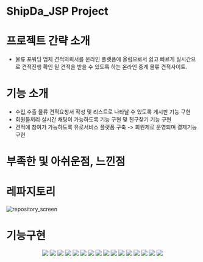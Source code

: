 # ShipDa_JSP Project
# 프로젝트 간략 소개
* 물류 포워딩 업체 견적의뢰서를 온라인 플랫폼에 올림으로서 쉽고 빠르게 실시간으로 견적진행 확인 밑 견적을 받을 수 있도록 하는 온라인 중계 물류 견적사이트.

# 기능 소개
* 수입,수출 물류 견적요청서 작성 및 리스트로 나타날 수 있도록 게시판 기능 구현
* 회원들끼리 실시간 채팅이 가능하도록 기능 구현 및 친구찾기 기능 구현
* 견적에 참여가 가능하도록 유로서비스 플랫폼 구축 -> 회원제로 운영되며 결제기능 구현

# 부족한 및 아쉬운점, 느낀점

# 레파지토리
![repository_screen](https://user-images.githubusercontent.com/73155839/109601583-7a12dc80-7b62-11eb-8fed-f848718b07d7.png)

# 기능구현
<p align="center">
<img src="https://user-images.githubusercontent.com/73155839/109601656-9f074f80-7b62-11eb-80b0-5ac079f2f2c2.png">
<img src="https://user-images.githubusercontent.com/73155839/109601660-a0387c80-7b62-11eb-8838-495180614078.png">
<img src="https://user-images.githubusercontent.com/73155839/109601661-a0d11300-7b62-11eb-86fd-c9ea98d0430f.png">
<img src="https://user-images.githubusercontent.com/73155839/109601666-a2024000-7b62-11eb-8fab-38d2b1791f8f.png">
<img src="https://user-images.githubusercontent.com/73155839/109601669-a4649a00-7b62-11eb-97a1-0237356c7bf0.png">
<img src="https://user-images.githubusercontent.com/73155839/109601670-a4fd3080-7b62-11eb-9ff4-8955a7d8c0a7.png">
<img src="https://user-images.githubusercontent.com/73155839/109601672-a595c700-7b62-11eb-829f-a4494b8a4c7c.png">
<img src="https://user-images.githubusercontent.com/73155839/109601676-a62e5d80-7b62-11eb-988f-fd7bbfad44de.png">
<img src="https://user-images.githubusercontent.com/73155839/109601679-a6c6f400-7b62-11eb-9cfe-e09176e47d00.png">
<img src="https://user-images.githubusercontent.com/73155839/109601682-a75f8a80-7b62-11eb-83a8-3c05f8573f15.png">
<img src="https://user-images.githubusercontent.com/73155839/109601684-a7f82100-7b62-11eb-8b8c-a2d4c6942fa2.png">
<img src="https://user-images.githubusercontent.com/73155839/109601694-aaf31180-7b62-11eb-82db-5f1c42d80d3c.png">
<img src="https://user-images.githubusercontent.com/73155839/109601701-acbcd500-7b62-11eb-9642-346db9bc6663.png">
<img src="https://user-images.githubusercontent.com/73155839/109601702-ad556b80-7b62-11eb-9b59-098b654c2dad.png">
<img src="https://user-images.githubusercontent.com/73155839/109601704-adee0200-7b62-11eb-8ab0-eae7c71dd8b7.png">
<img src="https://user-images.githubusercontent.com/73155839/109601705-ae869880-7b62-11eb-935e-6355aa96a9cf.png">
</p>
